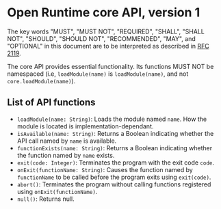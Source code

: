 Open Runtime core API, version 1
================================
The key words "MUST", "MUST NOT", "REQUIRED", "SHALL", "SHALL NOT", "SHOULD", "SHOULD NOT", "RECOMMENDED", "MAY", and "OPTIONAL" in this document are to be interpreted as described in [RFC 2119](http://www.ietf.org/rfc/rfc2119.txt).

The core API provides essential functionality. Its functions MUST NOT be namespaced (i.e, `loadModule(name)` is `loadModule(name)`, and not `core.loadModule(name)`).

List of API functions
---------------------

 * `loadModule(name: String)`: Loads the module named `name`. How the module is located is implementation-dependant.
 * `isAvailable(name: String)`: Returns a Boolean indicating whether the API call named by `name` is available.
 * `functionExists(name: String)`: Returns a Boolean indicating whether the function named by `name` exists.
 * `exit(code: Integer)`: Terminates the program with the exit code `code`.
 * `onExit(functionName: String)`: Causes the function named by `functionName` to be called before the program exits using `exit(code)`.
 * `abort()`: Terminates the program without calling functions registered using `onExit(functionName)`.
 * `null()`: Returns null.
